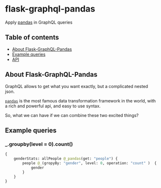 # flask-graphql-pandas

Apply [pandas](https://pandas.pydata.org/pandas-docs/stable/) in GraphQL queries

## Table of contents

- [About Flask-GraphQL-Pandas](#about-flask-graphql-pandas)
- [Example queries](#example-queries)
- [API](#api)

## About Flask-GraphQL-Pandas

GraphQL allows to get what you want exactly, but a complicated nested json.  

[`pandas`](https://pandas.pydata.org/pandas-docs/stable/) is the most famous data transformation framework in the world, with a rich and powerful api, and easy to use syntax.

So, what we can have if we can combine these two excited things?

## Example queries

### _.groupby(level = 0).count()

```graphql
{
    genderStats: allPeople @_pandas(get: "people") {
        people @_(gropyBy: "gender", level: 0, operation: "count" )  {
            gender
        }
    }
}
```
